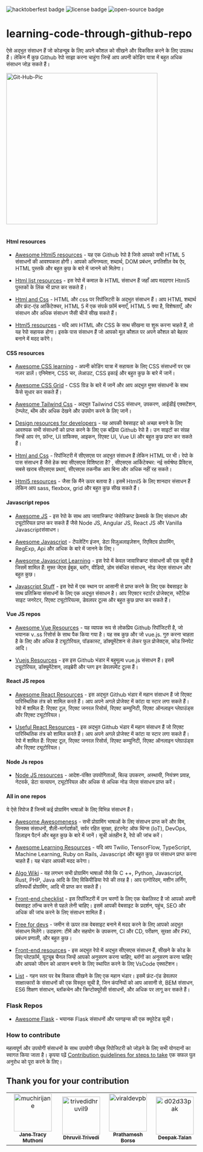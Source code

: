 ![hacktoberfest badge](https://img.shields.io/badge/%F0%9F%94%A5-hacktoberfest-blue) ![license badge](https://img.shields.io/badge/%E2%9C%94%20license-MIT-green) ![open-source badge](https://img.shields.io/badge/%F0%9F%90%B1%E2%80%8D%F0%9F%92%BB-Open--Source-orange)

# learning-code-through-github-repo

ऐसे अद्भुत संसाधन हैं जो कोडन्यूब के लिए अपने कौशल को सीखने और विकसित करने के लिए उपलब्ध हैं। लेकिन मैं कुछ Github रेपो साझा करना चाहूंगा जिन्हें आप अपनी कोडिंग यात्रा में बहुत अधिक संसाधन जोड़ सकते हैं।

<img src="https://i.ibb.co/kS3pSW9/Git-Hub-Pic.png" alt="Git-Hub-Pic" border="0" height = "400px">
<br>
<br>

#### Html resources

- [Awesome Html5 resources](https://github.com/diegocard/awesome-html5) - यह एक Github रेपो है जिसे आपको सभी HTML 5 संसाधनों की आवश्यकता होगी। आपको अभिगम्यता, शब्दार्थ, DOM प्रबंधन, प्रगतिशील वेब ऐप, HTML पुस्तकें और बहुत कुछ के बारे में जानने को मिलेगा।

- [Html list resources](https://github.com/gloparco/Master-List-of-HTML5-JS-CSS-Resources/blob/master/html.md) - इस रेपो में कमाल के HTML संसाधन हैं जहाँ आप मददगार Html5 पुस्तकों के लिंक भी प्राप्त कर सकते हैं।

- [Html and Css](https://github.com/zuzuleinen/html-and-css) - HTML और css पर रिपॉजिटरी के अद्भुत संसाधन हैं। आप HTML शब्दार्थ और फ्रंट-एंड आर्किटेक्चर, HTML 5 में एक संपर्क फ़ॉर्म बनाएँ, HTML 5 क्या है, विशेषताएँ, और संसाधन और अधिक संसाधन जैसी चीजें सीख सकते हैं।

- [Html5 resources](https://github.com/SirPepe/HTML5Resources) - यदि आप HTML और CSS के साथ सीखना या शुरू करना चाहते हैं, तो यह रेपो सहायक होगा। इसके पास संसाधन हैं जो आपको मूल कौशल पर अपने कौशल को बेहतर बनाने में मदद करेंगे।
#### CSS resources

- [Awesome CSS learning](https://github.com/micromata/awesome-css-learning) - अपनी कोडिंग यात्रा में सहायता के लिए CSS संसाधनों पर एक नज़र डालें। एनिमेशन, CSS चर, लेआउट, CSS इकाई और बहुत कुछ के बारे में जानें।

- [Awesome CSS Grid](https://github.com/valentinogagliardi/awesome-css-grid) - CSS ग्रिड के बारे में जानें और आप अद्भुत मुफ्त संसाधनों के साथ कैसे सुधार कर सकते हैं।

- [Awesome Tailwind Css](https://github.com/aniftyco/awesome-tailwindcss) - अद्भुत Tailwind CSS संसाधन, उपकरण, आईडीई एक्सटेंशन, टेम्प्लेट, थीम और अधिक देखने और उपयोग करने के लिए जानें।

- [Design resources for developers](https://github.com/bradtraversy/design-resources-for-developers) - यह आपकी वेबसाइट को अच्छा बनाने के लिए आवश्यक सभी संसाधनों को प्राप्त करने के लिए एक बढ़िया Github रेपो है। उन साइटों का संग्रह जिन्हें आप रंग, फ़ॉन्ट, UI ग्राफिक्स, आइकन, रिएक्ट UI, Vue UI और बहुत कुछ प्राप्त कर सकते हैं।

- [Html and Css](https://github.com/zuzuleinen/html-and-css) - रिपॉजिटरी में सीएसएस पर अद्भुत संसाधन हैं लेकिन HTML पर भी। रेपो के पास संसाधन हैं जैसे हेक क्या सीएसएस विशिष्टता है? , सीएसएस आर्किटेक्चर: नई सर्वश्रेष्ठ प्रैक्टिस, सबसे खराब सीएसएस प्रथाएं, सीएसएस तकनीक आप बिना और अधिक नहीं रह सकते।

- [Html5 resources](https://github.com/SirPepe/HTML5Resources) - जैसा कि मैंने ऊपर बताया है। इसमें Html5 के लिए शानदार संसाधन हैं लेकिन आप sass, flexbox, grid और बहुत कुछ सीख सकते हैं।

#### Javascript repos

- [Awesome JS](https://github.com/serhiisol/awesome-js) - इस रेपो के साथ आप जावास्क्रिप्ट जेसेस्क्रिप्ट फ्रेमवर्क के लिए संसाधन और ट्यूटोरियल प्राप्त कर सकते हैं जैसे Node JS, Angular JS, React JS और Vanilla Javascriptसंसाधन।

- [Awesome Javascript](https://github.com/sorrycc/awesome-javascript) - टेंपलेटिंग इंजन, डेटा विज़ुअलाइज़ेशन, रिएक्टिव प्रोग्रामिंग, RegExp, Api और अधिक के बारे में जानने के लिए।

- [Awesome Javascript Learning](https://github.com/micromata/awesome-javascript-learning) - इस रेपो में केवल जावास्क्रिप्ट संसाधनों की एक सूची है जिसमें शामिल हैं: मुफ्त जेएस ईबुक, ब्लॉग, वीडियो, डोम संबंधित संसाधन, नोड जेएस संसाधन और बहुत कुछ।

- [Javascript Stuff](https://github.com/ahfarmer/javascriptstuff-db) - इस रेपो में एक स्थान पर आसानी से प्राप्त करने के लिए एक वेबसाइट के साथ प्रतिक्रिया संसाधनों के लिए एक अद्भुत संसाधन है। आप रिएक्टर स्टार्टर प्रोजेक्ट्स, स्टैटिक साइट जनरेटर, रिएक्ट ट्यूटोरियल्स, डेवलपर टूल्स और बहुत कुछ प्राप्त कर सकते हैं।

#### Vue JS repos

- [Awesome Vue Resources](https://github.com/vuejs/awesome-vue) - यह व्यापक रूप से लोकप्रिय Github रिपॉजिटरी है, जो भयानक v..ss रिसोर्स के साथ पैक किया गया है। यह सब कुछ और जो vue.js. गुरु करना चाहता है के लिए और अधिक है ट्यूटोरियल, पॉडकास्ट, डॉक्यूमेंटेशन से लेकर फुल प्रोजेक्ट्स, कोड स्निपेट आदि।

- [Vuejs Resources](https://github.com/gliterd/vuejs-resources) - इस इस Github भंडार में बहुमूल्य vue.js संसाधन हैं। इसमें ट्यूटोरियल, डॉक्यूमेंटेशन, लाइब्रेरी और प्लग इन डेवलपमेंट टूल्स हैं।

#### React JS repos

- [Awesome React Resources](https://github.com/brillout/awesome-react-components) - इस अद्भुत Github भंडार में महान संसाधन हैं जो रिएक्ट पारिस्थितिक तंत्र को शामिल करते हैं। आप अपने अगले प्रोजेक्ट में कांटा या स्टार लगा सकते हैं। रेपो में शामिल हैं: रिएक्ट टूल, रिएक्ट जनरल रिसोर्स, रिएक्ट कम्युनिटी, रिएक्ट ऑनलाइन प्लेग्राउंड्स और रिएक्ट ट्यूटोरियल।

- [Useful React Resources]() - इस अद्भुत Github भंडार में महान संसाधन हैं जो रिएक्ट पारिस्थितिक तंत्र को शामिल करते हैं। आप अपने अगले प्रोजेक्ट में कांटा या स्टार लगा सकते हैं। रेपो में शामिल हैं: रिएक्ट टूल, रिएक्ट जनरल रिसोर्स, रिएक्ट कम्युनिटी, रिएक्ट ऑनलाइन प्लेग्राउंड्स और रिएक्ट ट्यूटोरियल।

#### Node Js repos

- [Node JS resources](https://github.com/sindresorhus/awesome-nodejs) - आदेश-पंक्ति उपयोगिताओं, बिल्ड उपकरण, अस्थायी, नियंत्रण प्रवाह, नेटवर्क, डेटा सत्यापन, ट्यूटोरियल और अधिक से अधिक नोड जेएस संसाधन प्राप्त करें।

#### All in one repos

ये ऐसे रिपोज हैं जिनमें कई प्रोग्रामिंग भाषाओं के लिए विभिन्न संसाधन हैं।

- [Awesome Awesomeness](https://github.com/bayandin/awesome-awesomeness) - सभी प्रोग्रामिंग भाषाओं के लिए संसाधन प्राप्त करें और विम, लिनक्स संसाधनों, शैली-मार्गदर्शकों, सर्वर रहित सुरक्षा, इंटरनेट ऑफ थिंग्स (IoT), DevOps, डिज़ाइन पैटर्न और बहुत कुछ के बारे में जानें। सूची अंतहीन है, रेपो की जांच करें।

- [Awesome Learning Resources](https://github.com/lauragift21/awesome-learning-resources) - यदि आप Twilio, TensorFlow, TypeScript, Machine Learning, Ruby on Rails, Javascript और बहुत कुछ पर संसाधन प्राप्त करना चाहते हैं। यह भंडार आपकी मदद करेगा।

- [Algo Wiki](https://github.com/vicky002/AlgoWiki) - यह लगभग सभी प्रोग्रामिंग भाषाओं जैसे कि C ++, Python, Javascript, Rust, PHP, Java आदि के लिए विकिपीडिया रेपो की तरह है। आप एल्गोरिदम, मशीन लर्निंग, प्रतिस्पर्धी प्रोग्रामिंग, आदि भी प्राप्त कर सकते हैं।

- [Front-end checklist](https://github.com/thedaviddias/Front-End-Checklist) - इस रिपॉजिटरी में उन चरणों के लिए एक चेकलिस्ट है जो आपको अपनी वेबसाइट लॉन्च करने से पहले लेनी चाहिए। इसमें आपकी वेबसाइट के प्रदर्शन, पहुंच, SEO और अधिक की जांच करने के लिए संसाधन शामिल हैं।

- [Free for devs](https://github.com/ripienaar/free-for-dev) - जमीन से ऊपर तक वेबसाइट बनाने में मदद करने के लिए आपको अद्भुत संसाधन मिलेंगे। उदाहरण: टीमें और सहयोग के उपकरण, CI और CD, परीक्षण, सुरक्षा और PKI, प्रबंधन प्रणाली, और बहुत कुछ।

- [Front-end resources](https://github.com/RitikPatni/Front-End-Web-Development-Resources#table-of-contents) - इस अद्भुत रेपो में अद्भुत सीएसएस संसाधन हैं, सीखने के कोड के लिए प्लेटफ़ॉर्म, यूट्यूब चैनल जिन्हें आपको अनुसरण करना चाहिए, ब्लॉगों का अनुसरण करना चाहिए और आपको जीवन को आसान बनाने के लिए स्थापित करने के लिए VsCode एक्सटेंशन।

- [List](https://github.com/jnv/lists) - गहन स्तर पर वेब विकास सीखने के लिए एक महान भंडार। इसमें फ्रंट-एंड डेवलपर साक्षात्कारों के संसाधनों की एक विस्तृत सूची है, जिन कंपनियों को आप आसानी से, BEM संसाधन, ES6 शिक्षण संसाधन, ब्लॉकचेन और क्रिप्टोक्यूरेंसी संसाधनों, और अधिक पर लागू कर सकते हैं।

### Flask Repos

- [Awesome Flask](https://github.com/humiaozuzu/awesome-flask) -  भयानक Flask संसाधनों और प्लगइन्स की एक क्यूरेटेड सूची।
### How to contribute

महत्वपूर्ण और उपयोगी संसाधनों के साथ उपयोगी जीथूब रिपोजिटरी को जोड़ने के लिए सभी योगदानों का स्वागत किया जाता है। कृपया पढ़ें [Contribution guidelines for steps to take](https://github.com/muchirijane/learning-code-through-github-repos/blob/main/CONTRIBUTING.md) एक सफल पुल अनुरोध को पूरा करने के लिए।

## Thank you for your contribution

<!-- readme: contributors -start --> 
<table>
<tr>
    <td align="center">
        <a href="https://github.com/muchirijane">
            <img src="https://avatars3.githubusercontent.com/u/54930887?v=4" width="100;" alt="muchirijane"/>
            <br />
            <sub><b>Jane Tracy Muthoni</b></sub>
        </a>
    </td>
    <td align="center">
        <a href="https://github.com/trivedidhruvil9">
            <img src="https://avatars0.githubusercontent.com/u/56179904?v=4" width="100;" alt="trivedidhruvil9"/>
            <br />
            <sub><b>Dhruvil Trivedi</b></sub>
        </a>
    </td>
    <td align="center">
        <a href="https://github.com/viraldevpb">
            <img src="https://avatars3.githubusercontent.com/u/66899360?v=4" width="100;" alt="viraldevpb"/>
            <br />
            <sub><b>Prathamesh Borse</b></sub>
        </a>
    </td>
    <td align="center">
        <a href="https://github.com/d02d33pak">
            <img src="https://avatars1.githubusercontent.com/u/21690808?v=4" width="100;" alt="d02d33pak"/>
            <br />
            <sub><b>Deepak Talan</b></sub>
        </a>
    </td></tr>
</table>
<!-- readme: contributors -end -->
